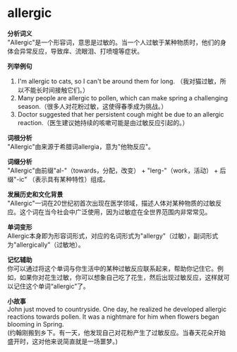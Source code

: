 # allergic

**分析词义**  
"Allergic"是一个形容词，意思是过敏的。当一个人过敏于某种物质时，他们的身体会异常反应，导致痒、流眼泪、打喷嚏等症状。

  

**列举例句**

  

1.  I'm allergic to cats, so I can't be around them for long. （我对猫过敏，所以不能长时间接触它们。）
2.  Many people are allergic to pollen, which can make spring a challenging season.（很多人对花粉过敏，这使得春季成为挑战。）
3.  Doctor suggested that her persistent cough might be due to an allergic reaction.（医生建议她持续的咳嗽可能是由过敏反应引起的。）

  

**词根分析**  
"Allergic"由来源于希腊词allergia，意为"他物反应"。

  

**词缀分析**  
"Allergic"由前缀"al-"（towards，分配，改变） + "lerg-"（work，活动） + 后缀"-ic" （表示具有某种特性）组成。

  

**发展历史和文化背景**  
"Allergic"一词在20世纪初首次出现在医学领域，描述人体对某种物质的过敏反应。这个词在当今社会中广泛使用，因为过敏症在全世界范围内非常常见。

  

**单词变形**  
Allergic本身即为形容词形式，对应的名词形式为"allergy"（过敏），副词形式为"allergically"（过敏地）。

  

**记忆辅助**  
你可以通过将这个单词与你生活中的某种过敏反应联系起来，帮助你记住它。例如，如果你对花生过敏，你可以想象自己吃了花生，然后出现过敏反应，这样就可以记住这个单词“allergic”了。

  

**小故事**  
John just moved to countryside. One day, he realized he developed allergic reactions towards pollen. It was a nightmare for him when flowers began blooming in Spring.  
(约翰刚搬到乡下。有一天，他发现自己对花粉产生了过敏反应。当春天花朵开始盛开时，这对他来说简直就是一场噩梦。)
